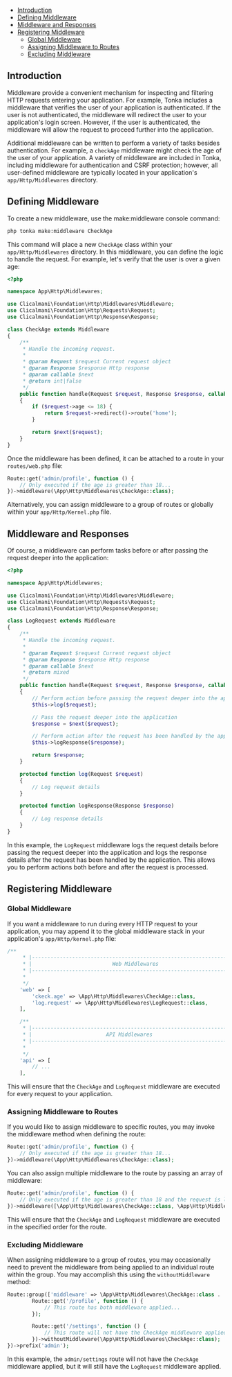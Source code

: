 - [Introduction](middleware.md?id=Introduction)
- [Defining Middleware](middleware.md?id=defining-middleware)
- [Middleware and Responses](middleware.md?id=middleware-and-responses)
- [Registering Middleware](middleware.md?id=registering-middleware)
    - [Global Middleware](middleware.md?id=global-middleware)
    - [Assigning Middleware to Routes](middleware.md?id=assigning-middleware-to-routes)
    - [Excluding Middleware](middleware.md?id=excluding-middleware)

## Introduction

Middleware provide a convenient mechanism for inspecting and filtering HTTP requests entering your application. For example, Tonka includes a middleware that verifies the user of your application is authenticated. If the user is not authenticated, the middleware will redirect the user to your application's login screen. However, if the user is authenticated, the middleware will allow the request to proceed further into the application.

Additional middleware can be written to perform a variety of tasks besides authentication. For example, a `checkAge` middleware might check the age of the user of your application. A variety of middleware are included in Tonka, including middleware for authentication and CSRF protection; however, all user-defined middleware are typically located in your application's `app/Http/Middlewares` directory.

## Defining Middleware

To create a new middleware, use the make:middleware console command:

```bash
php tonka make:middleware CheckAge
```

This command will place a new `CheckAge` class within your `app/Http/Middlewares` directory. In this middleware, you can define the logic to handle the request. For example, let's verify that the user is over a given age:

```php
<?php

namespace App\Http\Middlewares;

use Clicalmani\Foundation\Http\Middlewares\Middleware;
use Clicalmani\Foundation\Http\Requests\Request;
use Clicalmani\Foundation\Http\Response\Response;

class CheckAge extends Middleware
{
    /**
     * Handle the incoming request.
     * 
     * @param Request $request Current request object
     * @param Response $response Http response
     * @param callable $next 
     * @return int|false
     */
    public function handle(Request $request, Response $response, callable $next) : int|false
    {
        if ($request->age <= 18) {
            return $request->redirect()->route('home');
        }

        return $next($request);
    }
}
```

Once the middleware has been defined, it can be attached to a route in your `routes/web.php` file:

```php
Route::get('admin/profile', function () {
    // Only executed if the age is greater than 18...
})->middleware(\App\Http\Middlewares\CheckAge::class);
```

Alternatively, you can assign middleware to a group of routes or globally within your `app/Http/Kernel.php` file.

## Middleware and Responses

Of course, a middleware can perform tasks before or after passing the request deeper into the application:

```php
<?php

namespace App\Http\Middlewares;

use Clicalmani\Foundation\Http\Middlewares\Middleware;
use Clicalmani\Foundation\Http\Requests\Request;
use Clicalmani\Foundation\Http\Response\Response;

class LogRequest extends Middleware
{
    /**
     * Handle the incoming request.
     * 
     * @param Request $request Current request object
     * @param Response $response Http response
     * @param callable $next 
     * @return mixed
     */
    public function handle(Request $request, Response $response, callable $next)
    {
        // Perform action before passing the request deeper into the application
        $this->log($request);

        // Pass the request deeper into the application
        $response = $next($request);

        // Perform action after the request has been handled by the application
        $this->logResponse($response);

        return $response;
    }

    protected function log(Request $request)
    {
        // Log request details
    }

    protected function logResponse(Response $response)
    {
        // Log response details
    }
}
```

In this example, the `LogRequest` middleware logs the request details before passing the request deeper into the application and logs the response details after the request has been handled by the application. This allows you to perform actions both before and after the request is processed.

## Registering Middleware

### Global Middleware

If you want a middleware to run during every HTTP request to your application, you may append it to the global middleware stack in your application's `app/Http/kernel.php` file:

```php
/**
     * |-------------------------------------------------------------------
     * |                          Web Middlewares
     * |-------------------------------------------------------------------
     * 
     */
    'web' => [
        'ckeck.age' => \App\Http\Middlewares\CheckAge::class,
        'log.request' => \App\Http\Middlewares\LogRequest::class,
    ],

    /**
     * |-------------------------------------------------------------------
     * |                        API Middlewares
     * |-------------------------------------------------------------------
     * 
     */
    'api' => [
        // ...
    ],
```

This will ensure that the `CheckAge` and `LogRequest` middleware are executed for every request to your application.

### Assigning Middleware to Routes

If you would like to assign middleware to specific routes, you may invoke the middleware method when defining the route:

```php
Route::get('admin/profile', function () {
    // Only executed if the age is greater than 18...
})->middleware(\App\Http\Middlewares\CheckAge::class);
```

You can also assign multiple middleware to the route by passing an array of middleware:

```php
Route::get('admin/profile', function () {
    // Only executed if the age is greater than 18 and the request is logged...
})->middleware([\App\Http\Middlewares\CheckAge::class, \App\Http\Middlewares\LogRequest::class]);
```

This will ensure that the `CheckAge` and `LogRequest` middleware are executed in the specified order for the route.

### Excluding Middleware

When assigning middleware to a group of routes, you may occasionally need to prevent the middleware from being applied to an individual route within the group. You may accomplish this using the `withoutMiddleware` method:

```php
Route::group(['middleware' => \App\Http\Middlewares\CheckAge::class . '|' . \App\Http\Middlewares\LogRequest::class], function () {
        Route::get('/profile', function () {
            // This route has both middleware applied...
        });

        Route::get('/settings', function () {
            // This route will not have the CheckAge middleware applied...
        })->withoutMiddleware(\App\Http\Middlewares\CheckAge::class);
})->prefix('admin');
```

In this example, the `admin/settings` route will not have the `CheckAge` middleware applied, but it will still have the `LogRequest` middleware applied.